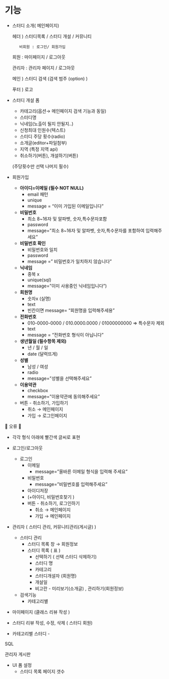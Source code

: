 # 기능


- 스터디 소개( 메인페이지)
    
    헤더 ) 스터디목록 / 스터디 개설 / 커뮤니티  
    
         비회원 : 로그인/ 회원가입 
    
    회원 :  마이페이지 / 로그아웃
    
    관리자 : 관리자 페이지 / 로그아웃 
    
    메인 ) 스터디  검색 (검색 범주 (option) )
    
    푸터 ) 로고 
    
- 스터디 개설 폼
    - 카테고리(옵션→ 메인페이지 검색 기능과 동일)
    - 스터디명
    - 닉네임(노출이 될지 안될지..)
    - 신청최대 인원수(텍스트)
    - 스터디 주당 횟수(radio)
    - 소개글(editor+파일첨부)
    - 지역 (특정 지역 api)
    - 취소하기(버튼), 개설하기(버튼)
    
     (주당횟수만 선택 나머지 필수)
    
- 회원가입
    - **아이디=이메일 (필수 NOT NULL)**
        - email 패턴
        - unique
        - message = “이미 가입된 이메일입니다”
    - **비밀번호**
        - 최소  8~16자 및  알파벳, 숫자,특수문자포함
        - password
        - message=”최소  8~16자 및  알파벳, 숫자,특수문자를 포함하여 입력해주세요”
    - **비밀번호 확인**
        - 비밀번호와 일치
        - password
        - message =” 비밀번호가 일치하지 않습니다”
    - **닉네임**
        - 중복 x
        - unique(sql)
        - message=”이미 사용중인 닉네임입니다”)
    - **회원명**
        - 숫자x  (실명)
        - text
        - 빈칸이면 message= “회원명을 입력해주세용”
    - **전화번호**
        - 010-0000-0000 / 010.0000.0000 / 01000000000 ⇒ 특수문자 제외
        - text
        - message = “전화번호 형식이 아닙니다”
    - **생년월일 (필수항목 제외)**
        - 년 / 월 / 일
        - date (달력뜨게)
    - **성별**
        - 남성 / 여성
        - radio
        - message=”성별을 선택해주세요”
    - **이용약관**
        - checkbox
        - message=”이용약관에 동의해주세요”
    - 버튼 - 취소하기, 가입하기
        - 취소 → 메인페이지
        - 가입 → 로그인페이지

💢 오류 💢

- 각각 형식 아래에 빨간색 글씨로 표현

- 로그인/로그아웃
    - 로그인
        - 이메일
            - message=”올바른 이메일 형식을 입력해 주세요”
        - 비밀번호
            - message=”비밀번호를 입력해주세요”
        - 아이디저장
        - (+아이디, 비밀번호찾기 )
        - 버튼 - 취소하기, 로그인하기
            - 취소 → 메인페이지
            - 가입 → 메인페이지

- 관리자 ( 스터디 관리, 커뮤니티관리(게시글) )
    - 스터디 관리
        - 스터디 목록 창 → 회원정보
        - 스터디 목록 ( 표 )
            - 선택하기 ( 선택 스터디 삭제하기)
            - 스터디 명
            - 카테고리
            - 스터디개설자 (회원명)
            - 개설일
            - 비고란 - 미리보기(소개글) , 관리하기(회원정보)
    - 검색기능
        - 카테고리별
        
- 마이페이지 (클래스 리뷰 작성 )
- 스터디 리뷰 작성, 수정, 삭제 ( 스터디 회원)
- 카테고리별 스터디 -

SQL 

관리자 게시판 

- UI 폼 설정
    - 스터디 목록 페이지 갯수
